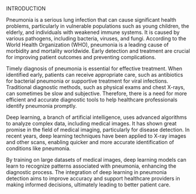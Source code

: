 INTRODUCTION


Pneumonia is a serious lung infection that can cause significant health problems, particularly in vulnerable populations such as young children, the elderly, and individuals with weakened immune systems. It is caused by various pathogens, including bacteria, viruses, and fungi. According to the World Health Organization (WHO), pneumonia is a leading cause of morbidity and mortality worldwide. Early detection and treatment are crucial for improving patient outcomes and preventing complications.

Timely diagnosis of pneumonia is essential for effective treatment. When identified early, patients can receive appropriate care, such as antibiotics for bacterial pneumonia or supportive treatment for viral infections. Traditional diagnostic methods, such as physical exams and chest X-rays, can sometimes be slow and subjective. Therefore, there is a need for more efficient and accurate diagnostic tools to help healthcare professionals identify pneumonia promptly.

Deep learning, a branch of artificial intelligence, uses advanced algorithms to analyze complex data, including medical images. It has shown great promise in the field of medical imaging, particularly for disease detection. In recent years, deep learning techniques have been applied to X-ray images and other scans, enabling quicker and more accurate identification of conditions like pneumonia.

By training on large datasets of medical images, deep learning models can learn to recognize patterns associated with pneumonia, enhancing the diagnostic process. The integration of deep learning in pneumonia detection aims to improve accuracy and support healthcare providers in making informed decisions, ultimately leading to better patient care.


 
